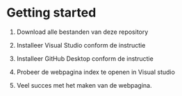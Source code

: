 # Getting started
1. Download alle bestanden van deze repository

2. Installeer Visual Studio conform de instructie 

3. Installeer GitHub Desktop conform de instructie 

4. Probeer de webpagina index te openen in Visual studio

5. Veel succes met het maken van de webpagina.

